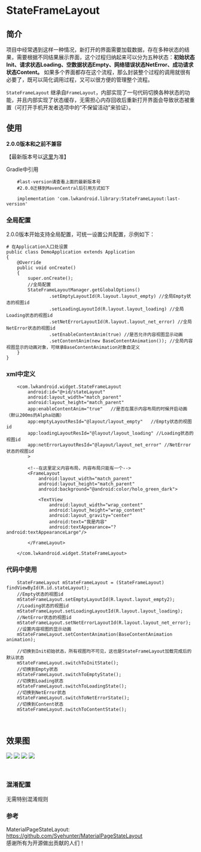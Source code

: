 # StateFrameLayout


## 简介
项目中经常遇到这样一种情况，新打开的界面需要加载数据，存在多种状态的结果，需要根据不同结果展示界面，这个过程归纳起来可以分为五种状态：**初始状态Init、请求状态Loading、空数据状态Empty、网络错误状态NetError、成功请求状态Content。** 如果多个界面都存在这个流程，那么封装整个过程的调用就很有必要了，既可以简化调用过程，又可以很方便的管理整个流程。

`StateFrameLayout` 继承自`FrameLayout`，内部实现了一句代码切换各种状态的功能，并且内部实现了状态缓存，无需担心内存回收后重新打开界面会导致状态被重置（可打开手机开发者选项中的“不保留活动”来验证）。

## 使用

**2.0.0版本和之前不兼容**

【最新版本号以[这里](https://github.com/Vanish136/StateFrameLayout/releases)为准】

Gradle中引用
```
    #last-version请查看上面的最新版本号
    #2.0.0迁移到MavenCentral后引用方式如下

    implementation 'com.lwkandroid.library:StateFrameLayout:last-version'
```

### 全局配置
2.0.0版本开始支持全局配置，可统一设置公共配置，示例如下：
```
# 在Application入口处设置
public class DemoApplication extends Application
{
    @Override
    public void onCreate()
    {
        super.onCreate();
        //全局配置
        StateFrameLayoutManager.getGlobalOptions()
                .setEmptyLayoutId(R.layout.layout_empty) //全局Empty状态的视图id
                .setLoadingLayoutId(R.layout.layout_loading) //全局Loading状态的视图id
                .setNetErrorLayoutId(R.layout.layout_net_error) //全局NetError状态的视图id
                .setEnableContentAnim(true) //是否允许内容视图显示动画
                .setContentAnim(new BaseContentAnimation()); //全局内容视图显示的动画对象，可继承BaseContentAnimation对象自定义 
    }
}
```

### xml中定义
```
    <com.lwkandroid.widget.StateFrameLayout
        android:id="@+id/stateLayout"
        android:layout_width="match_parent"
        android:layout_height="match_parent"
        app:enableContentAnim="true"   //是否在展示内容布局的时候开启动画（默认200ms的Alpha动画）
        app:emptyLayoutResId="@layout/layout_empty"   //Empty状态的视图id
        app:loadingLayoutResId="@layout/layout_loading" //Loading状态的视图id
        app:netErrorLayoutResId="@layout/layout_net_error" //NetError状态的视图id
        >

        <!--在这里定义内容布局，内容布局只能有一个-->
        <FrameLayout
            android:layout_width="match_parent"
            android:layout_height="match_parent"
            android:background="@android:color/holo_green_dark">

            <TextView
                android:layout_width="wrap_content"
                android:layout_height="wrap_content"
                android:layout_gravity="center"
                android:text="我是内容"
                android:textAppearance="?android:textAppearanceLarge"/>

        </FrameLayout>

    </com.lwkandroid.widget.StateFrameLayout>
```

### 代码中使用
```
    StateFrameLayout mStateFrameLayout = (StateFrameLayout) findViewById(R.id.stateLayout);
    //Empty状态的视图id
    mStateFrameLayout.setEmptyLayoutId(R.layout.layout_empty2);
    //Loading状态的视图id
    mStateFrameLayout.setLoadingLayoutId(R.layout.layout_loading);
    //NetError状态的视图id
    mStateFrameLayout.setNetErrorLayoutId(R.layout.layout_net_error);
    //设置内容视图的显示动画
    mStateFrameLayout.setContentAnimation(BaseContentAnimation animation);
    
    //切换到Init初始状态，所有视图均不可见，这也是StateFrameLayout加载完成后的默认状态
    mStateFrameLayout.switchToInitState();
    //切换到Empty状态
    mStateFrameLayout.switchToEmptyState();
    //切换到Loading状态
    mStateFrameLayout.switchToLoadingState();
    //切换到NetError状态
    mStateFrameLayout.switchToNetErrorState();
    //切换到Content状态
    mStateFrameLayout.switchToContentState();
```

<br >

## 效果图
![](https://github.com/Vanish136/StateFrameLayout/raw/master/pics/sample01.png)
![](https://github.com/Vanish136/StateFrameLayout/raw/master/pics/sample02.png)
![](https://github.com/Vanish136/StateFrameLayout/raw/master/pics/sample03.png)
![](https://github.com/Vanish136/StateFrameLayout/raw/master/pics/sample04.png)

<br />

### 混淆配置
无需特别混淆规则
<br />

### 参考
MaterialPageStateLayout: https://github.com/Syehunter/MaterialPageStateLayout <br />
感谢所有为开源做出贡献的人们！